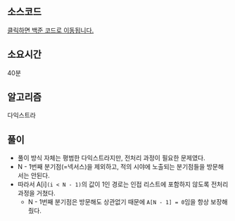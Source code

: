 ## 소스코드

[클릭하면 백준 코드로 이동됩니다.](https://www.acmicpc.net/source/80425386)

## 소요시간

40분

## 알고리즘

다익스트라

## 풀이
- 풀이 방식 자체는 평범한 다익스트라지만, 전처리 과정이 필요한 문제였다.
- N - 1번째 분기점(=넥서스)을 제외하고, 적의 시야에 노출되는 분기점들을 방문해서는 안된다. 
- 따라서 A[i]`(i < N - 1)`의 값이 1인 경로는 인접 리스트에 포함하지 않도록 전처리 과정을 거쳤다.
    - N - 1번째 분기점은 방문해도 상관없기 때문에 `A[N - 1] = 0`임을 항상 보장해줬다.